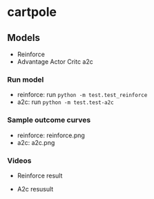 # cartpole

## Models 
- Reinforce
- Advantage Actor Critc a2c

### Run model
- reinforce: run `python -m test.test_reinforce`
- a2c: run `python -m test.test-a2c`

### Sample outcome curves
- reinforce: reinforce.png
- a2c: a2c.png

### Videos

- Reinforce result



- A2c resusult
